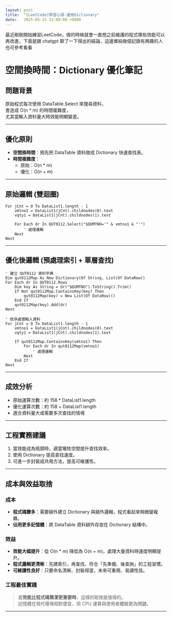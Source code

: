 ```yaml
---
layout: post
title:  "[LeetCode]學習心得-運用Dictionary"
date:   2025-05-15 12:00:00 +0800
---
```


最近剛剛開始練習LeetCode，做的時候就會一直想之前維護的程式哪些效能可以再改進，下面是跟 chatgpt 聊了一下得出的結論，這邊單純做個記錄有興趣的人也可參考看看


# 空間換時間：Dictionary 優化筆記

## 問題背景
原始程式每次使用 DataTable.Select 來搜尋資料，  
會造成 O(n * m) 的時間複雜度，  
尤其當輸入資料量大時效能明顯變差。

---

## 優化原則
- **空間換時間**：預先把 DataTable 資料做成 Dictionary 快速查找表。
- **時間複雜度**：
  - 原始：O(n * m)
  - 優化：O(n + m)

---

## 原始邏輯 (雙迴圈)

```vbnet
For jCnt = 0 To DataList1.length - 1
    vmtno1 = DataList1(jCnt).childnodes(0).text
    vqty1 = DataList1(jCnt).childnodes(1).text

    For Each dr In QUT0112.Select("$QUMTNO='" & vmtno1 & "'")
        ' 處理邏輯
    Next
Next
```

---

## 優化後邏輯 (預處理索引 + 單層查找)

```vbnet
' 建立 QUT0112 資料字典
Dim qut0112Map As New Dictionary(Of String, List(Of DataRow))
For Each dr In QUT0112.Rows
    Dim key As String = dr("$QUMTNO").ToString().Trim()
    If Not qut0112Map.ContainsKey(key) Then
        qut0112Map(key) = New List(Of DataRow)()
    End If
    qut0112Map(key).Add(dr)
Next

' 依序處理輸入資料
For jCnt = 0 To DataList1.length - 1
    vmtno1 = DataList1(jCnt).childnodes(0).text
    vqty1 = DataList1(jCnt).childnodes(1).text

    If qut0112Map.ContainsKey(vmtno1) Then
        For Each dr In qut0112Map(vmtno1)
            ' 處理邏輯
        Next
    End If
Next
```

---

## 成效分析
- 原始運算次數：約 158 * DataList1.length
- 優化運算次數：約 158 + DataList1.length
- 適合資料量大或需要多次查找的情境

---

## 工程實務建議
1. 當效能成為瓶頸時，適當犧牲空間提升查找效率。
2. 使用 Dictionary 提高查找速度。
3. 可進一步封裝成共用方法，提高可維護性。

---

## 成本與效益取捨

### 成本
- **程式碼變多**：需要額外建立 Dictionary 與額外邏輯，程式看起來稍微變複雜。
- **佔用更多記憶體**：將 DataTable 資料額外存放在 Dictionary 結構中。

### 效益
- **效能大幅提升**：從 O(n * m) 降低為 O(n + m)，處理大量資料時速度明顯提升。
- **程式邏輯更清晰**：先建索引，再查找，符合「先準備、後查詢」的工程習慣。
- **可維護性良好**：只要命名清晰、封裝得當，未來可重用、易讀性佳。

### 工程最佳實踐
> 當**效能比程式碼簡潔更重要時**，這樣的取捨是值得的。  
> 記憶體在現代環境相對便宜，但 CPU 運算與使用者體驗更為關鍵。

---
